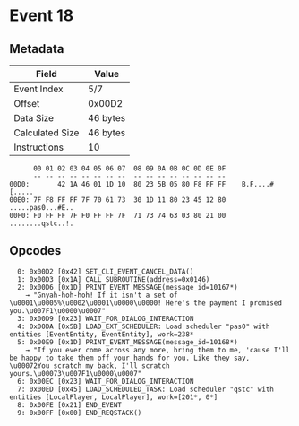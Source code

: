 # Event 18

## Metadata

| Field           | Value    |
|-----------------|----------|
| Event Index     | 5/7      |
| Offset          | 0x00D2   |
| Data Size       | 46 bytes |
| Calculated Size | 46 bytes |
| Instructions    | 10       |

```
      00 01 02 03 04 05 06 07  08 09 0A 0B 0C 0D 0E 0F
      -- -- -- -- -- -- -- --  -- -- -- -- -- -- -- --
00D0:       42 1A 46 01 1D 10  80 23 5B 05 80 F8 FF FF    B.F....#[.....
00E0: 7F F8 FF FF 7F 70 61 73  30 1D 11 80 23 45 12 80  .....pas0...#E..
00F0: F0 FF FF 7F F0 FF FF 7F  71 73 74 63 03 80 21 00  ........qstc..!.
```

## Opcodes

```
  0: 0x00D2 [0x42] SET_CLI_EVENT_CANCEL_DATA()
  1: 0x00D3 [0x1A] CALL_SUBROUTINE(address=0x0146)
  2: 0x00D6 [0x1D] PRINT_EVENT_MESSAGE(message_id=10167*)
    → "Gnyah-hoh-hoh! If it isn't a set of \u0001\u0005%\u0002\u0001\u0000\u0000! Here's the payment I promised you.\u007F1\u0000\u0007"
  3: 0x00D9 [0x23] WAIT_FOR_DIALOG_INTERACTION
  4: 0x00DA [0x5B] LOAD_EXT_SCHEDULER: Load scheduler "pas0" with entities [EventEntity, EventEntity], work=238*
  5: 0x00E9 [0x1D] PRINT_EVENT_MESSAGE(message_id=10168*)
    → "If you ever come across any more, bring them to me, 'cause I'll be happy to take them off your hands for you. Like they say, \u00072You scratch my back, I'll scratch yours.\u00073\u007F1\u0000\u0007"
  6: 0x00EC [0x23] WAIT_FOR_DIALOG_INTERACTION
  7: 0x00ED [0x45] LOAD_SCHEDULED_TASK: Load scheduler "qstc" with entities [LocalPlayer, LocalPlayer], work=[201*, 0*]
  8: 0x00FE [0x21] END_EVENT
  9: 0x00FF [0x00] END_REQSTACK()
```
